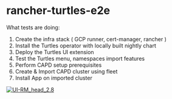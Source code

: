 # rancher-turtles-e2e

What tests are doing:
1. Create the infra stack ( GCP runner, cert-manager, rancher )
2. Install the Turtles operator with locally built nightly chart
3. Deploy the Turtles UI extension
4. Test the Turtles menu, namespaces import features
5. Perform CAPD setup prerequisites
6. Create & Import CAPD cluster using fleet
7. Install App on imported cluster


[![UI-RM_head_2.8](https://github.com/rancher-sandbox/rancher-turtles-e2e/actions/workflows/ui-rm_head_2.8.yaml/badge.svg?branch=main)](https://github.com/rancher-sandbox/rancher-turtles-e2e/actions/workflows/ui-rm_head_2.8.yaml)
